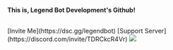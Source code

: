 **This is, Legend Bot Development's Github!**


<br>
[Invite Me](https://dsc.gg/legendbot)
[Support Server](https://discord.com/invite/TDRCkcR4Vr)
<img src="https://cdn.discordapp.com/attachments/820723085459456030/822940015112749056/350kb.gif">
